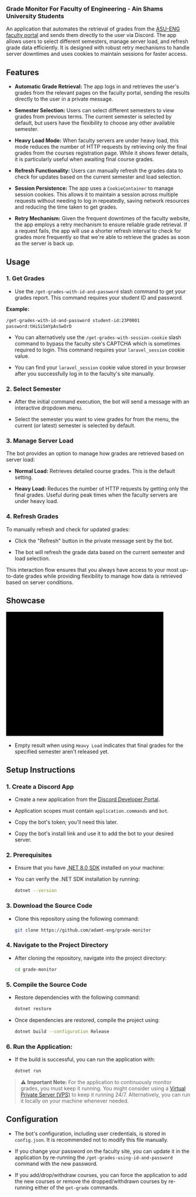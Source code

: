 ### Grade Monitor For Faculty of Engineering - Ain Shams University Students

An application that automates the retrieval of grades from the [ASU-ENG faculty portal](https://eng.asu.edu.eg/login) and sends them directly to the user via Discord. The app allows users to select different semesters, manage server load, and refresh grade data efficiently. It is designed with robust retry mechanisms to handle server downtimes and uses cookies to maintain sessions for faster access.

## Features

- **Automatic Grade Retrieval:** The app logs in and retrieves the user's grades from the relevant pages on the faculty portal, sending the results directly to the user in a private message.

- **Semester Selection:** Users can select different semesters to view grades from previous terms. The current semester is selected by default, but users have the flexibility to choose any other available semester.

- **Heavy Load Mode:** When faculty servers are under heavy load, this mode reduces the number of HTTP requests by retrieving only the final grades from the courses registration page. While it shows fewer details, it is particularly useful when awaiting final course grades.

- **Refresh Functionality:** Users can manually refresh the grades data to check for updates based on the current semester and load selection.

- **Session Persistence:** The app uses a `CookieContainer` to manage session cookies. This allows it to maintain a session across multiple requests without needing to log in repeatedly, saving network resources and reducing the time taken to get grades.

- **Retry Mechanism:** Given the frequent downtimes of the faculty website, the app employs a retry mechanism to ensure reliable grade retrieval. If a request fails, the app will use a shorter refresh interval to check for grades more frequently so that we're able to retrieve the grades as soon as the server is back up.

## Usage

### 1. Get Grades

- Use the `/get-grades-with-id-and-password` slash command to get your grades report. This command requires your student ID and password.

**Example:**

```
/get-grades-with-id-and-password student-id:23P0001 password:tHiSiSmYpAsSwOrD
```

- You can alternatively use the `/get-grades-with-session-cookie` slash command to bypass the faculty site's CAPTCHA which is sometimes required to login. This command requires your `laravel_session` cookie value.

- You can find your `laravel_session` cookie value stored in your browser after you successfully log in to the faculty's site manually.

### 2. Select Semester

- After the initial command execution, the bot will send a message with an interactive dropdown menu.
  
- Select the semester you want to view grades for from the menu, the current (or latest) semester is selected by default.

### 3. Manage Server Load

The bot provides an option to manage how grades are retrieved based on server load:

- **Normal Load:** Retrieves detailed course grades. This is the default setting.

- **Heavy Load:** Reduces the number of HTTP requests by getting only the final grades. Useful during peak times when the faculty servers are under heavy load.

### 4. Refresh Grades

To manually refresh and check for updated grades:

- Click the "Refresh" button in the private message sent by the bot.

- The bot will refresh the grade data based on the current semester and load selection.

This interaction flow ensures that you always have access to your most up-to-date grades while providing flexibility to manage how data is retrieved based on server conditions.

## Showcase
![Showcase](Showcase.gif)

- Empty result when using `Heavy Load` indicates that final grades for the specified semester aren't released yet.

## Setup Instructions

### 1. **Create a Discord App**

- Create a new application from the [Discord Developer Portal](https://discord.com/developers/applications).

- Application scopes must contain `application.commands` and `bot`.

- Copy the bot's token; you'll need this later.

- Copy the bot's install link and use it to add the bot to your desired server.

### 2. **Prerequisites**

- Ensure that you have [.NET 8.0 SDK](https://dotnet.microsoft.com/en-us/download/dotnet/8.0) installed on your machine:

- You can verify the .NET SDK installation by running:

  ```bash
  dotnet --version
  ```

### 3. **Download the Source Code**

- Clone this repository using the following command:

  ```bash
  git clone https://github.com/adamt-eng/grade-monitor
  ```

### 4. **Navigate to the Project Directory**

- After cloning the repository, navigate into the project directory:

  ```bash
  cd grade-monitor
  ```

### 5. **Compile the Source Code**

- Restore dependencies with the following command:

  ```bash
  dotnet restore
  ```

- Once dependencies are restored, compile the project using:

  ```bash
  dotnet build --configuration Release
  ```

### 6. **Run the Application:**

- If the build is successful, you can run the application with:

  ```bash
  dotnet run
  ```

> :warning: **Important Note:** 
> For the application to continuously monitor grades, you must keep it running. You might consider using a [Virtual Private Server (VPS)](https://cloud.google.com/learn/what-is-a-virtual-private-server) to keep it running 24/7. Alternatively, you can run it locally on your machine whenever needed.

## Configuration

   - The bot's configuration, including user credentials, is stored in `config.json`. It is recommended not to modify this file manually.

   - If you change your password on the faculty site, you can update it in the application by re-running the `/get-grades-using-id-and-password` command with the new password.
     
   - If you add/drop/withdraw courses, you can force the application to add the new courses or remove the dropped/withdrawn courses by re-running either of the `get-grade` commands.
